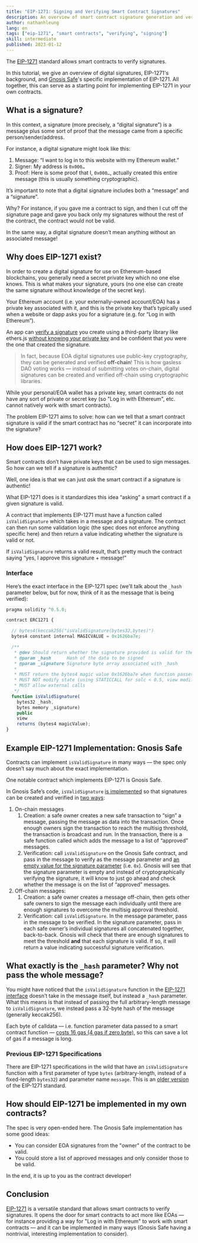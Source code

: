 ```yaml
---
title: "EIP-1271: Signing and Verifying Smart Contract Signatures"
description: An overview of smart contract signature generation and verification with EIP-1271. We also walk through Gnosis Safe's EIP-1271 implementation to provide a concrete example for smart contract developers to build on.
author: nathanhleung
lang: en
tags: ["eip-1271", "smart contracts", "verifying", "signing"]
skill: intermediate
published: 2023-01-12
---
```


The [EIP-1271](https://eips.ethereum.org/EIPS/eip-1271) standard allows smart contracts to verify signatures.

In this tutorial, we give an overview of digital signatures, EIP-1271's background, and [Gnosis Safe](https://gnosis-safe.io/)'s specific implementation of EIP-1271. All together, this can serve as a starting point for implementing EIP-1271 in your own contracts.

## What is a signature?

In this context, a signature (more precisely, a “digital signature”) is a message plus some sort of proof that the message came from a specific person/sender/address.

For instance, a digital signature might look like this:

1. Message: “I want to log in to this website with my Ethereum wallet.”
2. Signer: My address is `0x000…`
3. Proof: Here is some proof that I, `0x000…`, actually created this entire message (this is usually something cryptographic).

It’s important to note that a digital signature includes both a “message” and a “signature”.

Why? For instance, if you gave me a contract to sign, and then I cut off the signature page and gave you back only my signatures without the rest of the contract, the contract would not be valid.

In the same way, a digital signature doesn’t mean anything without an associated message!

## Why does EIP-1271 exist?

In order to create a digital signature for use on Ethereum-based blockchains, you generally need a secret private key which no one else knows. This is what makes your signature, yours (no one else can create the same signature without knowledge of the secret key).

Your Ethereum account (i.e. your externally-owned account/EOA) has a private key associated with it, and this is the private key that’s typically used when a website or dapp asks you for a signature (e.g. for “Log in with Ethereum”).

An app can [verify a signature](https://docs.alchemy.com/docs/how-to-verify-a-message-signature-on-ethereum) you create using a third-party library like ethers.js [without knowing your private key](https://en.wikipedia.org/wiki/Public-key_cryptography) and be confident that _you_ were the one that created the signature.

> In fact, because EOA digital signatures use public-key cryptography, they can be generated and verified **off-chain**! This is how gasless DAO voting works — instead of submitting votes on-chain, digital signatures can be created and verified off-chain using cryptographic libraries.

While your personal/EOA wallet has a private key, smart contracts do not have any sort of private or secret key (so "Log in with Ethereum", etc. cannot natively work with smart contracts).

The problem EIP-1271 aims to solve: how can we tell that a smart contract signature is valid if the smart contract has no “secret” it can incorporate into the signature?

## How does EIP-1271 work?

Smart contracts don’t have private keys that can be used to sign messages. So how can we tell if a signature is authentic?

Well, one idea is that we can just _ask_ the smart contract if a signature is authentic!

What EIP-1271 does is it standardizes this idea “asking” a smart contract if a given signature is valid.

A contract that implements EIP-1271 must have a function called `isValidSignature` which takes in a message and a signature. The contract can then run some validation logic (the spec does not enforce anything specific here) and then return a value indicating whether the signature is valid or not.

If `isValidSignature` returns a valid result, that’s pretty much the contract saying “yes, I approve this signature + message!”

### Interface

Here’s the exact interface in the EIP-1271 spec (we’ll talk about the `_hash` parameter below, but for now, think of it as the message that is being verified):

```jsx
pragma solidity ^0.5.0;

contract ERC1271 {

  // bytes4(keccak256("isValidSignature(bytes32,bytes)")
  bytes4 constant internal MAGICVALUE = 0x1626ba7e;

  /**
   * @dev Should return whether the signature provided is valid for the provided hash
   * @param _hash      Hash of the data to be signed
   * @param _signature Signature byte array associated with _hash
   *
   * MUST return the bytes4 magic value 0x1626ba7e when function passes.
   * MUST NOT modify state (using STATICCALL for solc < 0.5, view modifier for solc > 0.5)
   * MUST allow external calls
   */
  function isValidSignature(
    bytes32 _hash,
    bytes memory _signature)
    public
    view
    returns (bytes4 magicValue);
}
```

## Example EIP-1271 Implementation: Gnosis Safe

Contracts can implement `isValidSignature` in many ways — the spec only doesn’t say much about the exact implementation.

One notable contract which implements EIP-1271 is Gnosis Safe.

In Gnosis Safe’s code, `isValidSignature` [is implemented](https://github.com/safe-global/safe-contracts/blob/main/contracts/handler/CompatibilityFallbackHandler.sol) so that signatures can be created and verified in [two ways](https://ethereum.stackexchange.com/questions/122635/signing-messages-as-a-gnosis-safe-eip1271-support):

1. On-chain messages
   1. Creation: a safe owner creates a new safe transaction to “sign” a message, passing the message as data into the transaction. Once enough owners sign the transaction to reach the multisig threshold, the transaction is broadcast and run. In the transaction, there is a safe function called which adds the message to a list of “approved” messages.
   2. Verification: call `isValidSignature` on the Gnosis Safe contract, and pass in the message to verify as the message parameter and [an empty value for the signature parameter](https://github.com/safe-global/safe-contracts/blob/main/contracts/handler/CompatibilityFallbackHandler.sol#L32) (i.e. `0x`). Gnosis will see that the signature parameter is empty and instead of cryptographically verifying the signature, it will know to just go ahead and check whether the message is on the list of “approved” messages.
2. Off-chain messages:
   1. Creation: a safe owner creates a message off-chain, then gets other safe owners to sign the message each individually until there are enough signatures to overcome the multisig approval threshold.
   2. Verification: call `isValidSignature`. In the message parameter, pass in the message to be verified. In the signature parameter, pass in each safe owner’s individual signatures all concatenated together, back-to-back. Gnosis will check that there are enough signatures to meet the threshold **and** that each signature is valid. If so, it will return a value indicating successful signature verification.

## What exactly is the `_hash` parameter? Why not pass the whole message?

You might have noticed that the `isValidSignature` function in the [EIP-1271 interface](https://eips.ethereum.org/EIPS/eip-1271) doesn’t take in the message itself, but instead a `_hash` parameter. What this means is that instead of passing the full arbitrary-length message to `isValidSignature`, we instead pass a 32-byte hash of the message (generally keccak256).

Each byte of calldata — i.e. function parameter data passed to a smart contract function — [costs 16 gas (4 gas if zero byte)](https://eips.ethereum.org/EIPS/eip-2028), so this can save a lot of gas if a message is long.

### Previous EIP-1271 Specifications

There are EIP-1271 specifications in the wild that have an `isValidSignature` function with a first parameter of type `bytes` (arbitrary-length, instead of a fixed-length `bytes32`) and parameter name `message`. This is an [older version](https://github.com/safe-global/safe-contracts/issues/391#issuecomment-1075427206) of the EIP-1271 standard.

## How should EIP-1271 be implemented in my own contracts?

The spec is very open-ended here. The Gnosis Safe implementation has some good ideas:

- You can consider EOA signatures from the "owner" of the contract to be valid.
- You could store a list of approved messages and only consider those to be valid.

In the end, it is up to you as the contract developer!

## Conclusion

[EIP-1271](https://eips.ethereum.org/EIPS/eip-1271) is a versatile standard that allows smart contracts to verify signatures. It opens the door for smart contracts to act more like EOAs — for instance providing a way for "Log in with Ethereum" to work with smart contracts — and it can be implemented in many ways (Gnosis Safe having a nontrivial, interesting implementation to consider).
